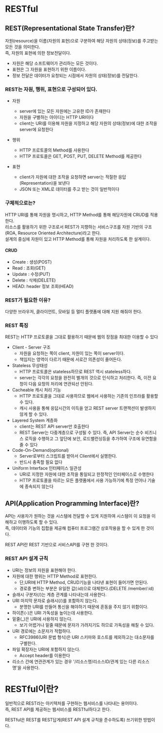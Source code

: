 # RESTful

## REST(Representational State Transfer)란?
자원(resource)을 이름(자원의 표현)으로 구분하여 해당 자원의 상태(정보)를 주고받는 모든 것을 의미한다.   
즉, 자원의 표현에 의한 정보전달이다.   
* 자원은 해당 소프트웨어가 관리하는 모든 것이다.
* 표현은 그 자원을 표현하기 위한 이름이다.
* 정보 전달은 데이터가 요청되는 시점에서 자원의 상태(정보)를 전달한다.

### REST는 자원, 행위, 표현으로 구성되어 있다.
* 자원
  * server에 있는 모든 자원에는 고유한 ID가 존재한다
  * 자원을 구별하는 아이디는 HTTP URI이다
  * client는 URI를 이용해 자원을 지정하고 해당 자원의 상태(정보)에 대한 조작을 server에 요청한다

* 행위
  * HTTP 프로토콜의 Method를 사용한다
  * HTTP 프로토콜은 GET, POST, PUT, DELETE Method를 제공한다

* 표현
  * client가 자원에 대한 조작을 요청하면 server는 적절한 응답(Representation)을 보낸다
  * JSON 또는 XML로 데이터를 주고 받는 것이 일반적이다
   
### 구체적으로는?
HTTP URI를 통해 자원을 명시하고, HTTP Method를 통해 해당자원에 CRUD를 적용한다.   
리소스를 활용하기 위한 구조로서 REST가 지향하는 서비스구조를 자원 기반의 구조(ROA, Resource Oriented Architecture)라고 한다.   
설계의 중심에 자원이 있고 HTTP Method를 통해 자원을 처리하도록 한 설계이다.   

#### CRUD
* Create : 생성(POST)
* Read : 조회(GET)
* Update : 수정(PUT)
* Delete : 삭제(DELETE)
* HEAD: header 정보 조회(HEAD)


### REST가 필요한 이유?
다양한 브라우저, 클라이언트, 모바일 등 멀티 플랫폼에 대해 지원 해줘야 한다. 


### REST 특징
REST는 HTTP 프로토콜을 그대로 활용하기 때문에 웹의 장점을 최대한 이용할 수 있다
* Client - Server 구조
  * 자원을 요청하는 쪽이 client, 자원이 있는 쪽이 server이다.
  * 책임지는 영역이 다르기 때문에 서로간 의존성이 줄어든다.
* Stateless 무상태성
  * HTTP 프로토콜은 stateless하므로 REST 역시 stateless하다.
  * server는 각각의 요청을 완전히 별개의 것으로 인식하고 처리한다. 즉, 이전 요청이 다음 요청의 처리에 연관되선 안된다.
* Cacheable 캐시 처리 기능
  * HTTP 프로토콜을 그대로 사용하므로 웹에서 사용하는 기존의 인프라를 활용할 수 있다.
  * 캐시 사용을 통해 응답시간의 이득을 얻고 REST server 트랜잭션이 발생하지 않게 할 수 있다.
* Layered System 계층화
  * client는 REST API server만 호출한다
  * REST Server는 다중계층으로 구성될 수 있다. 즉, API Server는 순수 비즈니스 로직을 수행하고 그 앞단에 보안, 로드밸런싱등을 추가하여 구조에 유연함을 줄 수 있다
* Code-On-Demand(optional)
  * Server로부터 스크립트를 받아서 Client에서 실행한다.
  * 반드시 충족할 필요 없다
* Uniform Interface 인터페이스 일관성
  * URI로 지정한 자원에 대한 조작을 통일되고 한정적인 인터페이스로 수행한다
  * HTTP 프로토콜을 따르는 모든 플랫폼에서 사용 가능하기에 특정 언어나 기술에 종속되지 않는다 

## API(Application Programming Interface)란?
API는 사용자가 원하는 것을 시스템에 전달할 수 있게 지원하여 시스템이 이 요청을 이해하고 이행하도록 할 수 있다.   
즉, 데이터와 기능의 집합을 제공해 컴퓨터 프로그램간 상호작용을 할 수 있게 한 것이다.   
   
REST API란 REST 기반으로 서비스API를 구현 한 것이다.   
   
### REST API 설계 규칙

* URI는 정보의 자원을 표현해야 한다.
* 자원에 대한 행위는 HTTP Method로 표현한다.
  * 단,URI에 HTTP Method, CRUD기능을 나타낸 표현이 들어가면 안된다.
  * 경로중 변하는 부분은 유일한 값(:id)으로 대체한다.(DELETE /member/:id)
* 슬래시 구분자(/)는 계층 관계를 나타내는데 사용한다.
* URI 마지막 문자로 슬래시(/)를 포함하지 않는다.
  * 분명한 URI를 만들어 통신을 해야하기 때문에 혼동을 주지 않기 위함이다.
* 하이픈(-)은 URI 가독성을 높이는데 사용한다.
* 밑줄(_)은 URI에 사용하지 않는다.
  * 보기 어렵거나 밑줄 때문에 문자가 가려지기도 하므로 가독성을 해칠 수 있다.
* URI 경로에는 소문자가 적합하다.
  * RFC3986(URI 문법 형식)은 URI 스키마와 호스트를 제외하고는 대소문자를 구별한다.
* 파일 확장자는 URI에 포함하지 않는다.
  * Accept header를 이용한다
* 리소스 간에 연관관계가 있는 경우 '/리소스명/리소스ID/관계 있는 다른 리소스명'을 사용한다.


# RESTful이란?
일반적으로 REST라는 아키텍처를 구현하는 웹서비스를 나타내는 용어이다.   
즉, REST API를 제공하는 웹서비스를 RESTful하다고 한다.   
   
RESTful은 REST를 REST답게(REST API 설계 규칙을 준수하도록) 쓰기위한 방법이다.    


